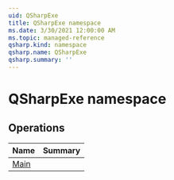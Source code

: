 ```yaml
---
uid: QSharpExe
title: QSharpExe namespace
ms.date: 3/30/2021 12:00:00 AM
ms.topic: managed-reference
qsharp.kind: namespace
qsharp.name: QSharpExe
qsharp.summary: ''
---
```


# QSharpExe namespace




<!-- summaries -->

## Operations

| Name | Summary |
|------|---------|
|[Main](xref:QSharpExe.Main) | |


<!-- /summaries -->
